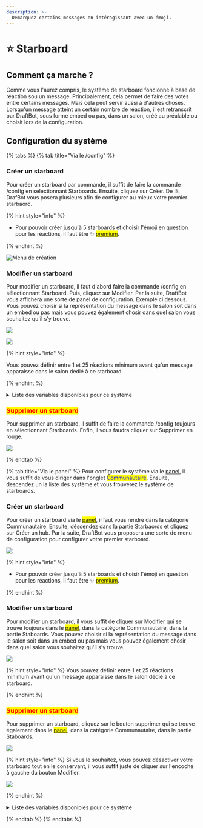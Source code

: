 ```yaml
---
description: >-
  Demarquez certains messages en intéragissant avec un émoji.
---
```


# ⭐ Starboard

## Comment ça marche ? 

Comme vous l'aurez compris, le système de starboard foncionne à base de réaction sou un message. Principalement, cela permet de faire des votes entre certains messages. Mais cela peut servir aussi à d'autres choses. Lorsqu'un message atteint un certain nombre de réaction, il est retranscrit par DraftBot, sous forme embed ou pas, dans un salon, créé au préalable ou choisit lors de la configuration.


## Configuration du système 

{% tabs %}
{% tab title="Via le /config" %}

### Créer un starboard

Pour créer un starboard par commande, il suffit de faire la commande /config en sélectionnant Starboards. Ensuite, cliquez sur Créer. De là, DrafBot vous posera plusieurs afin de configurer au mieux votre premier starbaord. 

{% hint style="info" %}

- Pour pouvoir créer jusqu'à 5 starboards et choisir l'émoji en question pour les réactions, il faut être ✨ <mark style="color:orange;">[premium](https://www.draftbot.fr/premium/)</mark>.

{% endhint %}

![Menu de création](../.gitbook/assets/creacdms.png)


### Modifier un starboard

Pour modifier un starboard, il faut d'abord faire la commande /config en sélectionnant Starboard. Puis, cliquez sur Modifier. Par la suite, DraftBot vous affichera une sorte de panel de configuration. Exemple ci dessous. Vous pouvez choisir si la représentation du message dans le salon soit dans un embed ou pas mais vous pouvez également chosir dans quel salon vous souhaitez qu'il s'y trouve.

![](../.gitbook/assets/modifcdms.png)

![](../.gitbook/assets/modulecdms.png)

{% hint style="info" %}

Vous pouvez définir entre 1 et 25 réactions minimum avant qu'un message apparaisse dans le salon dédié à ce starboard.

{% endhint %}

<details>
<summary>Liste des variables disponibles pour ce système</summary>

Les variables sont des bouts de texte qui évoluent suivant la personne, le serveur, le salon ou encore le temps.Voici celles utilisables pour le système de starboard : 
 
- `{user}` = Surnom du membre sur le serveur.
- `{user.username}` = Pseudo du compte du membre.
- `{user.globalname}` = Nom affiché du compte du membre.
- `{emoji}` = Emoji du starboard.
- `{emoji.count}` = Nombre de réactions.
- `{message.url}` = Lien du message.

{% hint style="info" %}

La forme basique que DraftBot donne lors de la configuration est "{emoji} {emoji.count} | {message.url}".

{% endhint %}

</details>


### <mark style="color:red;">Supprimer un starboard</mark>

Pour supprimer un starboard, il suffit de faire la commande /config toujours en sélectionnant Starboards. Enfin, il vous faudra cliquer sur Supprimer en rouge.

![](../.gitbook/assets/supcdms.png)


{% endtab %}

{% tab title="Via le panel" %}
Pour configurer le système via le [panel](https://www.draftbot.fr/dashboard/), il vous suffit de vous diriger dans l'onglet <mark style ="color:blue;">Communautaire</mark>. Ensuite, descendez un la liste des système et vous trouverez le système de starboards.

### Créer un starboard

Pour créer un starboard via le <mark style="color:orange;">[panel](https://www.draftbot.fr/dashboard)</mark>, il faut vous rendre dans la catégorie Communautaire. Ensuite, déscendez dans la partie Starbaords et cliquez sur Créer un hub. Par la suite, DraftBot vous proposera une sorte de menu de configuration pour configurer votre premier starboard.

![](../.gitbook/assets/creapanel.png)

{% hint style="info" %}

- Pour pouvoir créer jusqu'à 5 starboards et choisir l'émoji en question pour les réactions, il faut être ✨ <mark style="color:orange;">[premium](https://www.draftbot.fr/premium/)</mark>.

{% endhint %}


### Modifier un starboard

Pour modifier un starboard, il vous suffit de cliquer sur Modifier qui se trouve toujours dans le <mark style="color:orange;">[panel](https://www.draftbot.fr/dashboard)</mark>, dans la catégorie Communautaire, dans la partie Staboards.  Vous pouvez choisir si la représentation du message dans le salon soit dans un embed ou pas mais vous pouvez également chosir dans quel salon vous souhaitez qu'il s'y trouve.

![](../.gitbook/assets/modifpanel.png)

{% hint style="info" %}
Vous pouvez définir entre 1 et 25 réactions minimum avant qu'un message apparaisse dans le salon dédié à ce starboard.

{% endhint %}


### <mark style="color:red;">Supprimer un starboard</mark>

Pour supprimer un starboard, cliquez sur le bouton supprimer qui se trouve également dans le <mark style="color:orange;">[panel](https://www.draftbot.fr/dashboard)</mark>, dans la catégorie Communautaire, dans la partie Staboards.

![](../.gitbook/assets/supanel)

{% hint style="info" %}
Si vous le souhaitez, vous pouvez désactiver votre starboard tout en le conservant, il vous suffit juste de cliquer sur l'encoche à gauche du bouton Modifier.

![](../.gitbook/assets/astucepanel.png)

{% endhint %}


<details>
<summary>Liste des variables disponibles pour ce système</summary>

Les variables sont des bouts de texte qui évoluent suivant la personne, le serveur, le salon ou encore le temps.Voici celles utilisables pour le système de starboard : 
 
- `{user}` = Surnom du membre sur le serveur.
- `{user.username}` = Pseudo du compte du membre.
- `{user.globalname}` = Nom affiché du compte du membre.
- `{emoji}` = Emoji du starboard.
- `{emoji.count}` = Nombre de réactions.
- `{message.url}` = Lien du message.

{% hint style="info" %}
La forme basique que DraftBot donne lors de la configuration est "{emoji} {emoji.count} | {message.url}".

{% endhint %}

</details>


{% endtab %}
{% endtabs %}